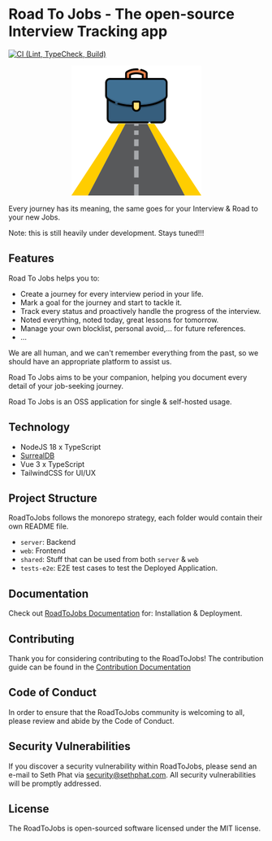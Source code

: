 # Road To Jobs - The open-source Interview Tracking app

[![CI (Lint, TypeCheck, Build)](https://github.com/roadtojobs/roadtojobs/actions/workflows/ci.yml/badge.svg)](https://github.com/roadtojobs/roadtojobs/actions/workflows/ci.yml)

<p align="center">
    <img src="https://raw.githubusercontent.com/roadtojobs/roadtojobs/main/web/src/assets/images/logo.png" />
</p>

Every journey has its meaning, the same goes for your Interview & Road to your new Jobs.

Note: this is still heavily under development. Stays tuned!!!

## Features

Road To Jobs helps you to:

- Create a journey for every interview period in your life.
- Mark a goal for the journey and start to tackle it.
- Track every status and proactively handle the progress of the interview.
- Noted everything, noted today, great lessons for tomorrow.
- Manage your own blocklist, personal avoid,... for future references.
- ...

We are all human, and we can't remember everything from the past, so we should have an appropriate platform to assist us.

Road To Jobs aims to be your companion, helping you document every detail of your job-seeking journey.

Road To Jobs is an OSS application for single & self-hosted usage.

## Technology
- NodeJS 18 x TypeScript
- [SurrealDB](https://surrealdb.com/)
- Vue 3 x TypeScript
- TailwindCSS for UI/UX

## Project Structure
RoadToJobs follows the monorepo strategy, each folder would contain their own README file.

- `server`: Backend
- `web`: Frontend
- `shared`: Stuff that can be used from both `server` & `web`
- `tests-e2e`: E2E test cases to test the Deployed Application.

## Documentation

Check out [RoadToJobs Documentation](https://docs.roadtojobs.io) for: Installation & Deployment.

## Contributing
Thank you for considering contributing to the RoadToJobs! 
The contribution guide can be found in the [Contribution Documentation](./README.md)

## Code of Conduct
In order to ensure that the RoadToJobs community is welcoming to all, please review and abide by the Code of Conduct.

## Security Vulnerabilities
If you discover a security vulnerability within RoadToJobs, please send an e-mail to Seth Phat via [security@sethphat.com](security@sethphat.com). 
All security vulnerabilities will be promptly addressed.

## License
The RoadToJobs is open-sourced software licensed under the MIT license.
